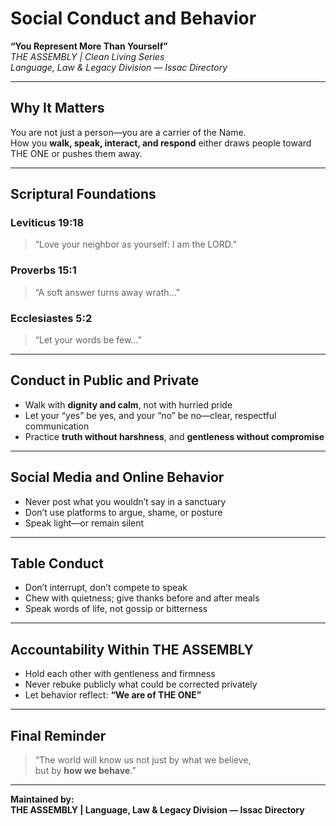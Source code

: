 
# Social Conduct and Behavior  
**“You Represent More Than Yourself”**  
*THE ASSEMBLY | Clean Living Series*  
*Language, Law & Legacy Division — Issac Directory*

---

## Why It Matters

You are not just a person—you are a carrier of the Name.  
How you **walk, speak, interact, and respond** either draws people toward THE ONE or pushes them away.

---

## Scriptural Foundations

### Leviticus 19:18  
> “Love your neighbor as yourself: I am the LORD.”

### Proverbs 15:1  
> “A soft answer turns away wrath…”

### Ecclesiastes 5:2  
> “Let your words be few…”

---

## Conduct in Public and Private

- Walk with **dignity and calm**, not with hurried pride  
- Let your “yes” be yes, and your “no” be no—clear, respectful communication  
- Practice **truth without harshness**, and **gentleness without compromise**

---

## Social Media and Online Behavior

- Never post what you wouldn’t say in a sanctuary  
- Don’t use platforms to argue, shame, or posture  
- Speak light—or remain silent

---

## Table Conduct

- Don’t interrupt, don’t compete to speak  
- Chew with quietness; give thanks before and after meals  
- Speak words of life, not gossip or bitterness

---

## Accountability Within THE ASSEMBLY

- Hold each other with gentleness and firmness  
- Never rebuke publicly what could be corrected privately  
- Let behavior reflect: **“We are of THE ONE”**

---

## Final Reminder

> “The world will know us not just by what we believe,  
> but by **how we behave**.”

---

**Maintained by:**  
**THE ASSEMBLY | Language, Law & Legacy Division — Issac Directory**

